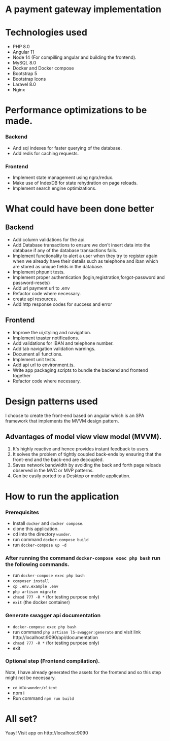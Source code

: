 # A payment gateway implementation

# Technologies used

- PHP 8.0
- Angular 11
- Node 14 (For compilling angular and building the frontend).
- MySQL 8.0
- Docker and Docker compose
- Bootstrap 5
- Bootstrap Icons
- Laravel 8.0
- Nginx

# Performance optimizations to be made.

### Backend

- And sql indexes for faster querying of the database.
- Add redis for caching requests.

### Frontend

- Implement state management using ngrx/redux.
- Make use of IndexDB for state rehydration on page reloads.
- Implement search engine optimizations.

# What could have been done better

## Backend

- Add column validations for the api.
- Add Database transactions to ensure we don't insert data into the database if any of the database transactions fails.
- Implement functionality to alert a user when they try to register again when we already have their details such as telephone and iban which are stored as unique fields in the database.
- Implement phpunit tests.
- Implement proper authentication (login,registration,forgot-password and password-resets)
- Add url payment url to .env
- Refactor code where necessary.
- create api resources.
- Add http response codes for success and error

## Frontend

- Improve the ui,styling and navigation.
- Implement toaster notifications.
- Add validations for IBAN and telephone number.
- Add tab navigation validation warnings.
- Document all functions.
- Implement unit tests.
- Add api url to environment.ts.
- Write app packaging scripts to bundle the backend and frontend together
- Refactor code where necessary.

# Design patterns used

I choose to create the front-end based on angular which is an SPA framework that implements the MVVM design pattern.

## Advantages of model view view model (MVVM).

1. It's highly reactive and hence provides instant feedback to users.
2. It solves the problem of tightly coupled back-ends by ensuring that the front-end and the back-end are decoupled.
3. Saves network bandwidth by avoiding the back and forth page reloads observed in the MVC or MVP patterns.
4. Can be easily ported to a Desktop or mobile application.

# How to run the application

### Prerequisites

- Install `docker` and `docker compose`.
- clone this application.
- cd into the directory `wunder`.
- run command `docker-compose build`
- run `docker-compose up -d`

### After running the command `docker-compose exec php bash` run the following commands.

- run `docker-compose exec php bash`
- `composer install`
- `cp .env.example .env`
- `php artisan migrate`
- `chmod 777 -R *` (for testing purpose only)
- `exit` (the docker container)

### Generate swagger api documentation

- `docker-compose exec php bash`
- run command `php artisan l5-swagger:generate` and visit link http://localhost:9090/api/documentation
- `chmod 777 -R *` (for testing purpose only)
- exit

### Optional step (Frontend compilation).

Note, I have already generated the assets for the frontend and so this step might not be necessary.

- `cd` into `wunder/client`
- npm i
- Run command `npm run build`

# All set?

Yaay! Visit app on http://localhost:9090
